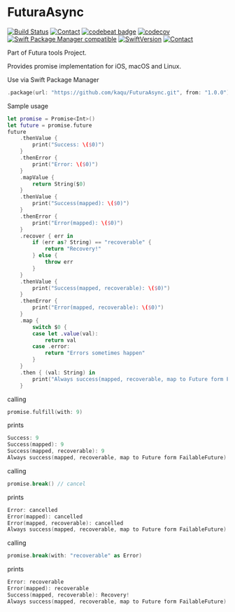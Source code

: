 # FuturaAsync

[![Build Status](https://travis-ci.org/kaqu/FuturaAsync.svg?branch=master)](https://travis-ci.org/kaqu/FuturaAsync)
[![Contact](https://img.shields.io/badge/platform-iOS%20|%20macOS%20|%20Linux-gray.svg?style=flat)]()
[![codebeat badge](https://codebeat.co/badges/4192d0ed-2655-40c0-9b88-43253d7fb992)](https://codebeat.co/projects/github-com-kaqu-futuraasync-master)
[![codecov](https://codecov.io/gh/kaqu/FuturaAsync/branch/master/graph/badge.svg)](https://codecov.io/gh/kaqu/FuturaAsync)
[![Swift Package Manager compatible](https://img.shields.io/badge/Swift%20Package%20Manager-compatible-brightgreen.svg)](https://github.com/apple/swift-package-manager)
[![SwiftVersion](https://img.shields.io/badge/Swift-4.1-brightgreen.svg)]()
[![Contact](https://img.shields.io/badge/contact-@kaqukal-blue.svg?style=flat)](https://twitter.com/kaqukal)


Part of Futura tools Project.

Provides promise implementation for iOS, macOS and Linux.

Use via Swift Package Manager

``` swift
.package(url: "https://github.com/kaqu/FuturaAsync.git", from: "1.0.0"),
```

Sample usage

```swift
let promise = Promise<Int>()
let future = promise.future
future
    .thenValue {
        print("Success: \($0)")
    }
    .thenError {
        print("Error: \($0)")
    }
    .mapValue {
        return String($0)
    }
    .thenValue {
        print("Success(mapped): \($0)")
    }
    .thenError {
        print("Error(mapped): \($0)")
    }
    .recover { err in
        if (err as? String) == "recoverable" {
            return "Recovery!"
        } else {
            throw err
        }
    }
    .thenValue {
        print("Success(mapped, recoverable): \($0)")
    }
    .thenError {
        print("Error(mapped, recoverable): \($0)")
    }
    .map {
        switch $0 {
        case let .value(val):
            return val
        case .error:
            return "Errors sometimes happen"
        }
    }
    .then { (val: String) in
        print("Always success(mapped, recoverable, map to Future form FailableFuture): \(val)")
    }
```

calling

``` swift
promise.fulfill(with: 9)
```

prints

``` swift
Success: 9
Success(mapped): 9
Success(mapped, recoverable): 9
Always success(mapped, recoverable, map to Future form FailableFuture): 9
```

calling

``` swift
promise.break() // cancel
```

prints

``` swift
Error: cancelled
Error(mapped): cancelled
Error(mapped, recoverable): cancelled
Always success(mapped, recoverable, map to Future form FailableFuture): Errors sometimes happen
```

calling

``` swift
promise.break(with: "recoverable" as Error)
```

prints

``` swift
Error: recoverable
Error(mapped): recoverable
Success(mapped, recoverable): Recovery!
Always success(mapped, recoverable, map to Future form FailableFuture): Recovery!
```
